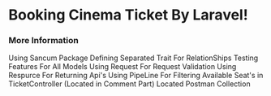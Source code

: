 
# Booking Cinema Ticket By Laravel!

### More Information
Using Sancum Package 
Defining Separated Trait For RelationShips
Testing Features For All Models
Using Request For Request Validation
Using Respurce For Returning Api's
Using PipeLine For Filtering Available Seat's in TicketController (Located in Comment Part)
Located Postman Collection 
